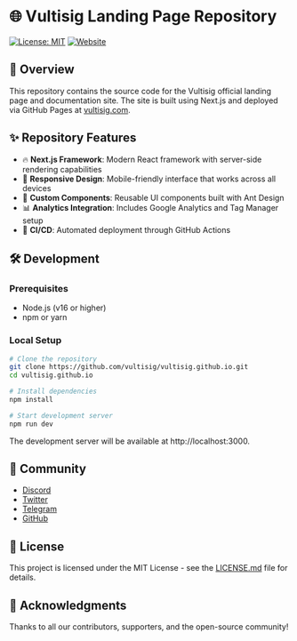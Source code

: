 # 🌐 Vultisig Landing Page Repository

[![License: MIT](https://img.shields.io/badge/License-MIT-blue.svg)](LICENSE.md)
[![Website](https://img.shields.io/badge/Website-Visit-brightgreen)](https://vultisig.com)

## 🚀 Overview

This repository contains the source code for the Vultisig official landing page and documentation site. The site is built using Next.js and deployed via GitHub Pages at [vultisig.com](https://vultisig.com).

## ✨ Repository Features

- 🔥 **Next.js Framework**: Modern React framework with server-side rendering capabilities
- 📱 **Responsive Design**: Mobile-friendly interface that works across all devices
- 🎨 **Custom Components**: Reusable UI components built with Ant Design
- 📊 **Analytics Integration**: Includes Google Analytics and Tag Manager setup
- 🔄 **CI/CD**: Automated deployment through GitHub Actions

## 🛠️ Development

### Prerequisites

- Node.js (v16 or higher)
- npm or yarn

### Local Setup

```bash
# Clone the repository
git clone https://github.com/vultisig/vultisig.github.io.git
cd vultisig.github.io

# Install dependencies
npm install

# Start development server
npm run dev
```

The development server will be available at http://localhost:3000.

## 🤝 Community

- [Discord](https://discord.gg/vultisig)
- [Twitter](https://twitter.com/vultisig)
- [Telegram](https://t.me/vultisig)
- [GitHub](https://github.com/vultisig)

## 📃 License

This project is licensed under the MIT License - see the [LICENSE.md](LICENSE.md) file for details.

## 🙏 Acknowledgments

Thanks to all our contributors, supporters, and the open-source community!

